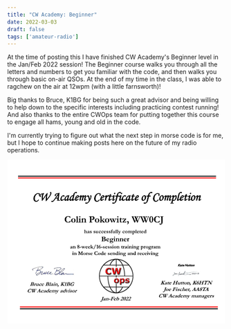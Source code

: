 ```yaml
---
title: "CW Academy: Beginner"
date: 2022-03-03
draft: false
tags: ['amateur-radio']
---
```


At the time of posting this I have finished CW Academy's Beginner level in the Jan/Feb 2022 session! The Beginner course walks you through all the letters and numbers to get you familiar with the code, and then walks you through basic on-air QSOs. At the end of my time in the class, I was able to ragchew on the air at 12wpm (with a little farnsworth)!

Big thanks to Bruce, K1BG for being such a great advisor and being willing to help down to the specific interests including practicing contest running! And also thanks to the entire CWOps team for putting together this course to engage all hams, young and old in the code.

I'm currently trying to figure out what the next step in morse code is for me, but I hope to continue making posts here on the future of my radio operations.

![Certificate of Class Completion](CW_Academy_Beginner_Certificate.png)